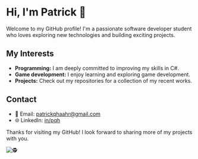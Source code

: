 # Hi, I'm Patrick 👋

Welcome to my GitHub profile! I'm a passionate software developer student who loves exploring new technologies and building exciting projects.

## My Interests
- **Programming:** I am deeply committed to improving my skills in C#.
- **Game development:** I enjoy learning and exploring game development.
- **Projects:** Check out my repositories for a collection of my recent works.

## Contact
- 📧 Email: patrickqhaahr@gmail.com
- 🌐 LinkedIn: [in/pqh](https://www.linkedin.com/in/pqh/)

Thanks for visiting my GitHub! I look forward to sharing more of my projects with you.

![🕵️](https://visitor-badge.glitch.me/badge?page_id=svaki999)
